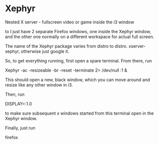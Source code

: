 Xephyr
======

Nested X server - fullscreen video or game inside the i3 window

to I just have 2 separate Firefox windows, one inside the Xephyr window, and the other one normally on a different workspace for actual full screen.

The name of the Xephyr package varies from distro to distro.  xserver-xephyr, otherwise just google it.

So, to get everything running, first open a spare terminal. From there, run

Xephyr -ac -resizeable -br -reset -terminate 2> /dev/null :1 &

This should open a new, black window, which you can move around and resize like any other window in i3.

Then, run

DISPLAY=:1.0

to make sure subsequent x windows started from this terminal open in the Xephyr window.

Finally, just run

firefox
